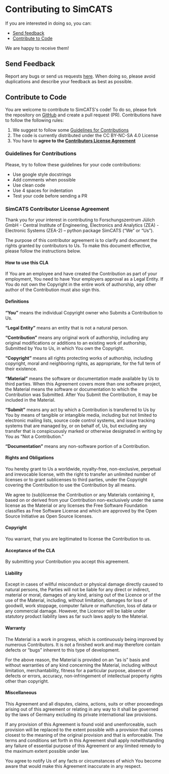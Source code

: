 # Contributing to SimCATS

If you are interested in doing so, you can:

- [Send feedback](#send-feedback)
- [Contribute to Code](#contribute-to-code)

We are happy to receive them!

## Send Feedback

Report any bugs or send us requests [here](https://github.com/f-hader/SimCATS/issues). When doing so, please avoid duplications and describe your feedback as best as possible.

## Contribute to Code

You are welcome to contribute to SimCATS's code! To do so, please fork the repository on [GitHub](https://github.com/f-hader/SimCATS) and create a pull request (PR). Contributions have to follow the following rules:

1.  We suggest to follow some [Guidelines for Contributions](#guidelines-for-contributions)
2.  The code is currently distributed under the CC BY-NC-SA 4.0 License
3.  You have to **agree to the [Contributors License Agreement](#simcats-contributor-license-agreement)**


### Guidelines for Contributions

Please, try to follow these guidelines for your code contributions:

- Use google style docstrings 
- Add comments when possible
- Use clean code
- Use 4 spaces for indentation
- Test your code before sending a PR

### SimCATS Contributor License Agreement

Thank you for your interest in contributing to Forschungszentrum Jülich GmbH - Central Institute of Engineering, Electronics and Analytics (ZEA) - Electronic Systems (ZEA-2) – python package SimCATS (“We” or “Us”).

The purpose of this contributor agreement is to clarify and document the rights granted by contributors to Us. To make this document effective, please follow the instructions below.

#### How to use this CLA

If You are an employee and have created the Contribution as part of your employment, You need to have Your employers approval as a Legal Entity. If You do not own the Copyright in the entire work of authorship, any other author of the Contribution must also sign this.

#### Definitions

**“You”** means the individual Copyright owner who Submits a Contribution to Us.

**“Legal Entity”** means an entity that is not a natural person.

**“Contribution”** means any original work of authorship, including any original modifications or additions to an existing work of authorship, Submitted by You to Us, in which You own the Copyright.

**“Copyright”** means all rights protecting works of authorship, including copyright, moral and neighboring rights, as appropriate, for the full term of their existence.

**“Material”** means the software or documentation made available by Us to third parties. When this Agreement covers more than one software project, the Material means the software or documentation to which the Contribution was Submitted. After You Submit the Contribution, it may be included in the Material.

**“Submit”** means any act by which a Contribution is transferred to Us by You by means of tangible or intangible media, including but not limited to electronic mailing lists, source code control systems, and issue tracking systems that are managed by, or on behalf of, Us, but excluding any transfer that is conspicuously marked or otherwise designated in writing by You as “Not a Contribution.”

**“Documentation”** means any non-software portion of a Contribution.

#### Rights and Obligations

You hereby grant to Us a worldwide, royalty-free, non-exclusive, perpetual and irrevocable license, with the right to transfer an unlimited number of licenses or to grant sublicenses to third parties, under the Copyright covering the Contribution to use the Contribution by all means.

We agree to (sub)license the Contribution or any Materials containing it, based on or derived from your Contribution non-exclusively under the same license as the Material or any licenses the Free Software Foundation classifies as Free Software License and which are approved by the Open Source Initiative as Open Source licenses. 

#### Copyright

You warrant, that you are legitimated to license the Contribution to us.

#### Acceptance of the CLA

By submitting your Contribution you accept this agreement.

#### Liability

Except in cases of willful misconduct or physical damage directly caused to natural persons, the Parties will not be liable for any direct or indirect, material or moral, damages of any kind, arising out of the Licence or of the use of the Material, including, without limitation, damages for loss of goodwill, work stoppage, computer failure or malfunction, loss of data or any commercial damage. However, the Licensor will be liable under statutory product liability laws as far such laws apply to the Material.

#### Warranty

The Material is a work in progress, which is continuously being improved by numerous Contributors. It is not a finished work and may therefore contain defects or “bugs” inherent to this type of development.

For the above reason, the Material is provided on an “as is” basis and without warranties of any kind concerning the Material, including without limitation, merchantability, fitness for a particular purpose, absence of defects or errors, accuracy, non-infringement of intellectual property rights other than copyright.

#### Miscellaneous

This Agreement and all disputes, claims, actions, suits or other proceedings arising out of this agreement or relating in any way to it shall be governed by the laws of Germany excluding its private international law provisions.

If any provision of this Agreement is found void and unenforceable, such provision will be replaced to the extent possible with a provision that comes closest to the meaning of the original provision and that is enforceable. The terms and conditions set forth in this Agreement shall apply notwithstanding any failure of essential purpose of this Agreement or any limited remedy to the maximum extent possible under law.

You agree to notify Us of any facts or circumstances of which You become aware that would make this Agreement inaccurate in any respect.
